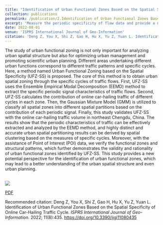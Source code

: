 ```yaml
---
title: "Identification of Urban Functional Zones Based on the Spatial Specificity of Online Car-Hailing Traffic Cycle"
collection: publications
permalink: /publication/2.Identification of Urban Functional Zones Based on the Spatial Specificity of Online Car-Hailing Traffic Cycle
excerpt: 'Measure the periodic specificity of flow data and provide a new potential perspective for the identification of urban functional zones.'
date: 2022-08-01
venue: 'ISPRS International Journal of Geo-Information'
citation: 'Deng Z, You X, Shi Z, Gao H, Hu X, Yu Z, Yuan L. Identification of Urban Functional Zones Based on the Spatial Specificity of Online Car-Hailing Traffic Cycle. <i>ISPRS International Journal of Geo-Information</i>. 2022; 11(8):435. https://doi.org/10.3390/ijgi11080435'
---
```

The study of urban functional zoning is not only important for analyzing urban spatial structure but also for optimizing urban management and promoting scientific urban planning. Different areas undertaking different urban functions correspond to different traffic patterns and specific cycles. Here, a method named Urban Functional Zoning based on the Spatial Specificity (UFZ-SS) is proposed. The core of this method is to obtain urban spatial zoning through the specific cycles of traffic flows. First, UFZ-SS uses the Ensemble Empirical Modal Decomposition (EEMD) method to extract the specific periodic signal characteristics of traffic flows. Second, UFZ-SS calculates the contribution of online car-hailing traffic of different cycles in each zone. Then, the Gaussian Mixture Model (GMM) is utilized to classify all spatial zones into different spatial partitions based on the contribution of each periodic signal. Finally, this study validates UFZ-SS with the online car-hailing traffic volume in northeast Chengdu, China. The results show that the periodic characteristics of traffic can be effectively extracted and analyzed by the EEMD method, and highly distinct and accurate urban spatial partitioning results can be derived by spatial clustering based on the measures of specific cycles. Moreover, with the assistance of Point of Interest (POI) data, we verify the functional zones and structural patterns, which further demonstrates the validity and rationality of urban functional zones identified by UFZ-SS. This study provides a new potential perspective for the identification of urban functional zones, which may lead to a better understanding of the urban spatial structure and even urban planning.

<br/><img src='/images/ijgi-11-00435.png'>

[PDF](http://don392.github.io/files/ijgi-11-00435.pdf)

Recommended citation: Deng Z, You X, Shi Z, Gao H, Hu X, Yu Z, Yuan L. Identification of Urban Functional Zones Based on the Spatial Specificity of Online Car-Hailing Traffic Cycle. <i>ISPRS International Journal of Geo-Information</i>. 2022; 11(8):435. https://doi.org/10.3390/ijgi11080435
